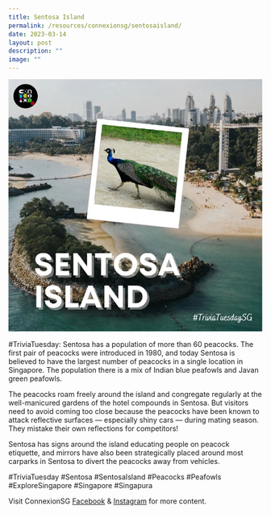 ```yaml
---
title: Sentosa Island
permalink: /resources/connexionsg/sentosaisland/
date: 2023-03-14
layout: post
description: ""
image: ""
---
```

![](/images/connexionsg/2023/Sentosa%20Island.jpeg)

#TriviaTuesday: Sentosa has a population of more than 60 peacocks. The first pair of peacocks were introduced in 1980, and today Sentosa is believed to have the largest number of peacocks in a single location in Singapore. The population there is a mix of Indian blue peafowls and Javan green peafowls.

The peacocks roam freely around the island and congregate regularly at the well-manicured gardens of the hotel compounds in Sentosa. But visitors need to avoid coming too close because the peacocks have been known to attack reflective surfaces — especially shiny cars — during mating season. They mistake their own reflections for competitors!

Sentosa has signs around the island educating people on peacock etiquette, and mirrors have also been strategically placed around most carparks in Sentosa to divert the peacocks away from vehicles.

#TriviaTuesday #Sentosa #SentosaIsland #Peacocks #Peafowls #ExploreSingapore #Singapore #Singapura

Visit ConnexionSG [Facebook](https://www.facebook.com/ConnexionSG) & [Instagram](https://www.instagram.com/connexionsg/) for more content.